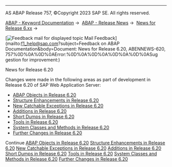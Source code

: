   

* * *

AS ABAP Release 757, ©Copyright 2023 SAP SE. All rights reserved.

[ABAP - Keyword Documentation](https://help.sap.com/doc/abapdocu_757_index_htm/7.57/en-US/abenabap.htm) →  [ABAP - Release News](https://help.sap.com/doc/abapdocu_757_index_htm/7.57/en-US/abennews.htm) →  [News for Release 6.xx](https://help.sap.com/doc/abapdocu_757_index_htm/7.57/en-US/abennews-6.htm) → 

 [![](Mail.gif?object=Mail.gif&sap-language=EN "Feedback mail for displayed topic") Mail Feedback](mailto:f1_help@sap.com?subject=Feedback on ABAP Documentation&body=Document: News for Release 6.20, ABENNEWS-620, 757%0D%0A%0D%0AError:%0D%0A%0D%0A%0D%0A%0D%0ASug
gestion for improvement:)

News for Release 6.20

Changes were made in the following areas as part of development in Release 6.20 of SAP Web Application Server:

-   [ABAP Objects in Release 6.20](https://help.sap.com/doc/abapdocu_757_index_htm/7.57/en-US/abennews-620-objects.htm)
-   [Structure Enhancements in Release 6.20](https://help.sap.com/doc/abapdocu_757_index_htm/7.57/en-US/abennews-620-structures.htm)
-   [New Catchable Exceptions in Release 6.20](https://help.sap.com/doc/abapdocu_757_index_htm/7.57/en-US/abennews-620-exceptions.htm)
-   [Additions in Release 6.20](https://help.sap.com/doc/abapdocu_757_index_htm/7.57/en-US/abennews-620-additions.htm)
-   [Short Dumps in Release 6.20](https://help.sap.com/doc/abapdocu_757_index_htm/7.57/en-US/abennews-620-dumps.htm)
-   [Tools in Release 6.20](https://help.sap.com/doc/abapdocu_757_index_htm/7.57/en-US/abennews-620-tools.htm)
-   [System Classes and Methods in Release 6.20](https://help.sap.com/doc/abapdocu_757_index_htm/7.57/en-US/abennews-620-classes.htm)
-   [Further Changes in Release 6.20](https://help.sap.com/doc/abapdocu_757_index_htm/7.57/en-US/abennews-620-others.htm)

Continue
[ABAP Objects in Release 6.20](https://help.sap.com/doc/abapdocu_757_index_htm/7.57/en-US/abennews-620-objects.htm)
[Structure Enhancements in Release 6.20](https://help.sap.com/doc/abapdocu_757_index_htm/7.57/en-US/abennews-620-structures.htm)
[New Catchable Exceptions in Release 6.20](https://help.sap.com/doc/abapdocu_757_index_htm/7.57/en-US/abennews-620-exceptions.htm)
[Additions in Release 6.20](https://help.sap.com/doc/abapdocu_757_index_htm/7.57/en-US/abennews-620-additions.htm)
[Short Dumps in Release 6.20](https://help.sap.com/doc/abapdocu_757_index_htm/7.57/en-US/abennews-620-dumps.htm)
[Tools in Release 6.20](https://help.sap.com/doc/abapdocu_757_index_htm/7.57/en-US/abennews-620-tools.htm)
[System Classes and Methods in Release 6.20](https://help.sap.com/doc/abapdocu_757_index_htm/7.57/en-US/abennews-620-classes.htm)
[Further Changes in Release 6.20](https://help.sap.com/doc/abapdocu_757_index_htm/7.57/en-US/abennews-620-others.htm)